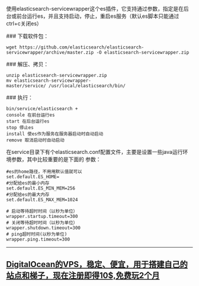 使用elasticsearch-servicewrapper这个es插件，它支持通过参数，指定是在后台或前台运行es，并且支持启动，停止，重启es服务（默认es脚本只能通过ctrl+c关闭es）

### 下载软件包：
```
wget https://github.com/elasticsearch/elasticsearch-servicewrapper/archive/master.zip -O elasticsearch-servicewrapper.zip
```
### 解压、拷贝：
```
unzip elasticsearch-servicewrapper.zip 
mv elasticsearch-servicewrapper-master/service/ /usr/local/elasticsearch/bin/
```

### 执行：
```
bin/service/elasticsearch +
console 在前台运行es
start 在后台运行es
stop 停止es
install 使es作为服务在服务器启动时自动启动
remove 取消启动时自动启动
```

在service目录下有个elasticsearch.conf配置文件，主要是设置一些java运行环境参数，其中比较重要的是下面的
参数：
```
#es的home路径，不用用默认值就可以
set.default.ES_HOME=
#分配给es的最小内存
set.default.ES_MIN_MEM=256
#分配给es的最大内存
set.default.ES_MAX_MEM=1024

# 启动等待超时时间（以秒为单位）
wrapper.startup.timeout=300
# 关闭等待超时时间（以秒为单位）
wrapper.shutdown.timeout=300
# ping超时时间(以秒为单位)
wrapper.ping.timeout=300
```

---
## [DigitalOcean的VPS，稳定、便宜，用于搭建自己的站点和梯子，现在注册即得10$,免费玩2个月](https://www.digitalocean.com/?refcode=9e4ab85e22ec) ##
